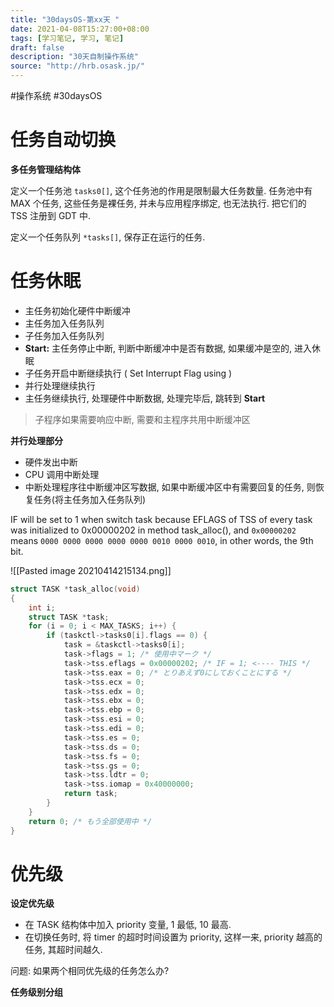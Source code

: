 ```yaml
---
title: "30daysOS-第xx天 "
date: 2021-04-08T15:27:00+08:00
tags: [学习笔记, 学习, 笔记]
draft: false
description: "30天自制操作系统"
source: "http://hrb.osask.jp/"
---
```

#操作系统 #30daysOS 

# 任务自动切换

**多任务管理结构体**

定义一个任务池 `tasks0[]`, 这个任务池的作用是限制最大任务数量. 任务池中有 MAX 个任务, 这些任务是裸任务, 并未与应用程序绑定, 也无法执行. 把它们的 TSS 注册到 GDT 中.

定义一个任务队列 `*tasks[]`, 保存正在运行的任务.

# 任务休眠

- 主任务初始化硬件中断缓冲
- 主任务加入任务队列
- 子任务加入任务队列
- **Start:** 主任务停止中断, 判断中断缓冲中是否有数据, 如果缓冲是空的, 进入休眠 
- 子任务开启中断继续执行 ( Set Interrupt Flag using  )
- 并行处理继续执行
- 主任务继续执行, 处理硬件中断数据, 处理完毕后, 跳转到 **Start**

> 子程序如果需要响应中断, 需要和主程序共用中断缓冲区

**并行处理部分**

- 硬件发出中断
- CPU 调用中断处理
- 中断处理程序往中断缓冲区写数据, 如果中断缓冲区中有需要回复的任务, 则恢复任务(将主任务加入任务队列)

IF will be set to 1 when switch task because EFLAGS of TSS of every task was initialized to 0x00000202  in method task_alloc(), and `0x00000202` means `0000 0000 0000 0000 0000 0010 0000 0010`, in other words, the 9th bit.

![[Pasted image 20210414215134.png]]

```c
struct TASK *task_alloc(void)
{
	int i;
	struct TASK *task;
	for (i = 0; i < MAX_TASKS; i++) {
		if (taskctl->tasks0[i].flags == 0) {
			task = &taskctl->tasks0[i];
			task->flags = 1; /* 使用中マーク */
			task->tss.eflags = 0x00000202; /* IF = 1; <---- THIS */
			task->tss.eax = 0; /* とりあえず0にしておくことにする */
			task->tss.ecx = 0;
			task->tss.edx = 0;
			task->tss.ebx = 0;
			task->tss.ebp = 0;
			task->tss.esi = 0;
			task->tss.edi = 0;
			task->tss.es = 0;
			task->tss.ds = 0;
			task->tss.fs = 0;
			task->tss.gs = 0;
			task->tss.ldtr = 0;
			task->tss.iomap = 0x40000000;
			return task;
		}
	}
	return 0; /* もう全部使用中 */
}
```

# 优先级

**设定优先级**

- 在 TASK 结构体中加入 priority 变量, 1 最低, 10 最高.
- 在切换任务时, 将 timer 的超时时间设置为 priority, 这样一来, priority 越高的任务, 其超时间越久.

问题: 如果两个相同优先级的任务怎么办? 

**任务级别分组**


